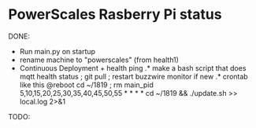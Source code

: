 # PowerScales Rasberry Pi status


DONE:
* Run main.py on startup
* rename machine to "powerscales" (from health1)
* Continuous Deployment + health ping
.* make a bash script that does mqtt health status ; git pull ; restart buzzwire monitor if new
.* crontab like this
@reboot cd ~/1819 ; rm main_pid
5,10,15,20,25,30,35,40,45,50,55 * * * * cd ~/1819 && ./update.sh >> local.log 2>&1

TODO:



